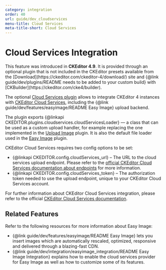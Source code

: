 ```yaml
---
category: integration
order: 40
url: guide/dev_cloudservices
menu-title: Cloud Services
meta-title-short: Cloud Services
---
```

<!--
Copyright (c) 2003-2018, CKSource - Frederico Knabben. All rights reserved.
For licensing, see LICENSE.md.
-->

# Cloud Services Integration

<info-box info="">
    This feature was introduced in <strong>CKEditor 4.9</strong>. It is provided through an optional plugin that is not included in the CKEditor presets available from the [Download](https://ckeditor.com/ckeditor-4/download/) site and {@link guide/dev/plugins/README needs to be added to your custom build} with [CKBuilder](https://ckeditor.com/cke4/builder).
</info-box>

The optional [Cloud Services plugin](https://ckeditor.com/cke4/addon/cloudservices) allows to integrate CKEditor 4 instances with [CKEditor Cloud Services](https://ckeditor.com/ckeditor-cloud-services/), including the {@link guide/dev/features/easyimage/README Easy Image} upload backend.

The plugin exports {@linkapi CKEDITOR.plugins.cloudservices.cloudServicesLoader} &mdash; a class that can be used as a custom upload handler, for example replacing the one implemented in the [Upload Image](https://ckeditor.com/cke4/addon/uploadimage) plugin. It is also the default file loader used in the [Easy Image](https://ckeditor.com/cke4/addon/easyimage) plugin.

CKEditor Cloud Services requires two config options to be set:

*   {@linkapi CKEDITOR.config.cloudServices_url} &ndash; The URL to the cloud services upload endpoint. Please refer to the [official CKEditor Cloud Services documentation about endpoints](https://docs.ckeditor.com/cs/latest/guides/token-endpoints/tokenendpoint.html) for more information.
*   {@linkapi CKEDITOR.config.cloudServices_token} &ndash; The authorization token needed to use the upload endpoint, unique to your CKEditor Cloud Services account.

For further information about CKEditor Cloud Services integration, please refer to the official [CKEditor Cloud Services documentation](https://docs.ckeditor.com/cs/latest/index.html).

## Related Features

Refer to the following resources for more information about Easy Image:

* {@link guide/dev/features/easyimage/README Easy Image} lets you insert images which are automatically rescaled, optimized, responsive and delivered through a blazing-fast CDN.
* {@link guide/dev/integration/easyimage_integration/README Easy Image Integration} explains how to enable the cloud services provider for Easy Image as well as how to customize some of its features.
